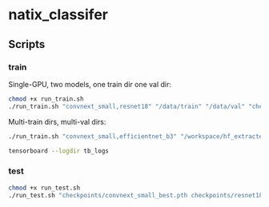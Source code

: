 # natix_classifer

## Scripts

### train
Single-GPU, two models, one train dir one val dir:
```bash
chmod +x run_train.sh
./run_train.sh "convnext_small,resnet18" "/data/train" "/data/val" "checkpoints" "tb_logs" "0"
```

Multi-train dirs, multi-val dirs:
```bash
./run_train.sh "convnext_small,efficientnet_b3" "/workspace/hf_extracted_images/natix-network-org_roadwork:/workspace/synthetic/i2i:/workspace/synthetic/t2i" 0.1 "checkpoints" "tb_logs" "0,1"
```

```bash
tensorboard --logdir tb_logs
```

### test
```bash
chmod +x run_test.sh
./run_test.sh "checkpoints/convnext_small_best.pth checkpoints/resnet18_best.pth" convnext_small "/data/test" "tb_test" "0"
```